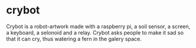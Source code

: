 # crybot

Crybot is a robot-artwork made with a raspberry pi, a soil sensor, a screen, a keyboard, a selonoid and a relay. Crybot asks people to make it sad so that it can cry, thus watering a fern in the galery space.
